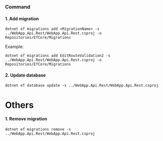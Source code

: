 ### Command
#### 1. Add migration
```
dotnet ef migrations add <MigrationName> -s ../WebApp.Api.Rest/WebApp.Api.Rest.csproj -o Repositories/EfCore/Migrations
```
Example:
```
dotnet ef migrations add EditRouteValidation2 -s ../WebApp.Api.Rest/WebApp.Api.Rest.csproj -o Repositories/EfCore/Migrations

```
#### 2. Update database
```
dotnet ef database update -s ../WebApp.Api.Rest/WebApp.Api.Rest.csproj
```

# Others
#### 1. Remove migration
```
dotnet ef migrations remove -s ../WebApp.Api.Rest/WebApp.Api.Rest.csproj
```

